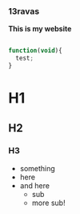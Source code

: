 ### 13ravas

**This is my website**

```javascript

function(void){
  test;
}

```

# H1
## H2
### H3

* something
* here
* and here
  * sub
  * more sub!
